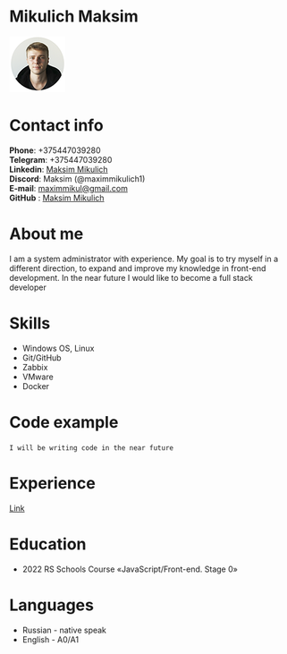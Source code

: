 
# Mikulich Maksim


![Alt](/photo.png)


# Contact info

**Phone**: +375447039280    
**Telegram**: +375447039280     
**Linkedin**: [Maksim Mikulich](https://www.linkedin.com/in/maksim-mikulich-28aa21141/)     
**Discord**: Maksim (@maximmikulich1)       
**E-mail**: maximmikul@gmail.com        
**GitHub** : [Maksim Mikulich](https://github.com/maximmikulich1)      


#  **About me**

I am a system administrator with experience. My goal is to try myself in a different direction, to expand and improve my knowledge in front-end development. In the near future I would like to become a full stack developer 

# **Skills**

+ Windows OS, Linux
+ Git/GitHub
+ Zabbix
+ VMware
+ Docker


#  Code example


`I will be writing code in the near future`


# Experience

[Link](/cv.md)

# Education

+ 2022 RS Schools Course «JavaScript/Front-end. Stage 0»

# Languages

+ Russian - native speak
+ English - A0/A1